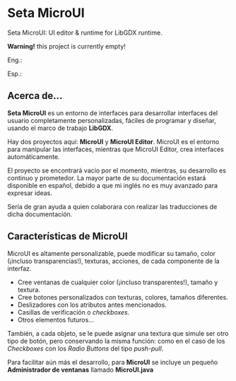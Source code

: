 # Seta MicroUI
Seta MicroUI: UI editor &amp; runtime for LibGDX runtime.

**Warning!** this project is currently empty! 

Eng.:

Esp.:

## Acerca de...
**Seta MicroUI** es un entorno de interfaces para desarrollar interfaces del usuario completamente personalizadas, fáciles de programar y diseñar, usando el marco de trabajo <b>LibGDX</b>.

Hay dos proyectos aquí: **MicroUI** y **MicroUI Editor**.
MicroUI es el entorno para manipular las interfaces, mientras que MicroUI Editor, crea interfaces automáticamente.

El proyecto se encontrará vacío por el momento, mientras, su desarrollo es continuo y prometedor.
La mayor parte de su documentación estará disponible en español, debido a que mi inglés no es muy avanzado para expresar ideas.

Sería de gran ayuda a quien colaborara con realizar las traducciones de dicha documentación.

## Características de **MicroUI**
MicroUI es altamente personalizable, puede modificar su tamaño, color (¡incluso transparencias!), texturas, acciones, de cada componente de la interfaz.

* Cree ventanas de cualquier color (¡incluso transparentes!), tamaño y textura.
* Cree botones personalizados con texturas, colores, tamaños diferentes.
* Deslizadores con los atributos antes mencionados.
* Casillas de verificación o _checkboxes_.
* Otros elementos futuros...

También, a cada objeto, se le puede asignar una textura que simule ser otro tipo de botón, pero conservando la misma función:
como en el caso de los _Checkboxes_ con los _Radio Buttons_ del tipo _push-pull_.

Para facilitar aún más el desarrollo, para **MicroUI** se incluye un pequeño **Administrador de ventanas** llamado **MicroUI.java**

